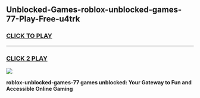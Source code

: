 
## Unblocked-Games-roblox-unblocked-games-77-Play-Free-u4trk
<h3>
<a href="https://premium76.site?title=roblox-unblocked-games-77&ref=18A1">CLICK TO PLAY</a></h3>
<hr>

<h3>
<a href="https://premium76.site?title=roblox-unblocked-games-77&ref=18A1">CLICK 2 PLAY</a>
  
</h3>

<a href="https://premium76.site?title=roblox-unblocked-games-77&ref=18A1"><img src="https://clearcache.store/games.png"></a>


**roblox-unblocked-games-77 games unblocked: Your Gateway to Fun and Accessible Online Gaming**
